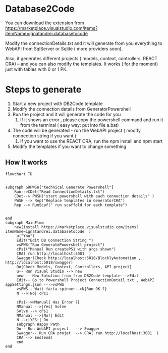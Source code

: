 # Database2Code

You can download the extension from https://marketplace.visualstudio.com/items?itemName=ignatandrei.databasetocode

Modify the connectionDetails.txt and it will generate from you everything to WebAPI from SqlServer or Sqlite ( more providers soon). 
 
Also, it generates  different projects ( models, context, controllers, REACT CRA) – and you can also modify the templates. It works ( for the moment) just with tables with 0 or 1 PK.




# Steps to generate

1. Start a new project with DB2Code template
2. Modify the connection details from GeneratorPowershell
3. Run the project and it will generate the code for you
   1. If it shows an error , please copy the powershell command and run it from the terminal ( easy way: put into file a.bat)
4. The code will be generated - run the WebAPI project ( modify connection string if you want )
   1. If you want to use the REACT CRA, run the npm install and npm start
5. Modify the templates if you want to change something 

## How It works


```mermaid
flowchart TD
     

subgraph GRPWSH["technical Generate Powershell"]
    Run-->CDet("Read ConnectionDetails.txt")
    CDet--> PWSH("start powershell with each connection details" )
    PWSH --> Rep("Replace templates in GeneratorCRA")
    Rep --> RunScaf(" run scaffold for each template")
    
    
end
subgraph MainFlow
    new(install https://marketplace.visualstudio.com/items?itemName=ignatandrei.databasetocode  )
     u("You")
     Edit("Edit DB Connection String ")
     vsPWS("Run GeneratePowershell project")
     cPs1("Manual Run createPS1 with args shown")
     CRA( run http://localhost:3001  )
     Swagger(Check http://localhost:5018/BlocklyAutomation , http://localhost:5018/swagger)
     Do[Check Models, Context, Controllers, API project]
     u-- Run Visual Studio --> new     
     new -- New Solution from from DB2Code template--->Edit
     Edit-- Go to Powershell Project ConnectionDetail.txt , WebAPI appSettings.json --->vsPWS     
     vsPWS-- Wait fa:fa-spinner-->N{Run OK ?}
     N -->|No| cPs1
     
     cPs1-->NManual{ Has Error ?}
     NManual -->|Yes| Solve
     Solve --> cPs1
     NManual -->|No!| Edit
     N -->|YES!| Do
     subgraph Happy Path
     Do-- Run WebAPI project   --> Swagger
     Swagger-- Run CRA projet  --> CRA( run http://localhost:3001  )
     CRA --> End(end)
     end 
end     

```